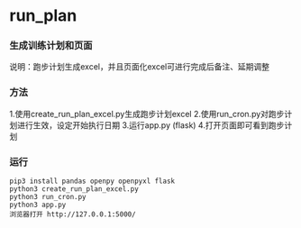 # run_plan
### 生成训练计划和页面
说明：跑步计划生成excel，并且页面化excel可进行完成后备注、延期调整
### 方法
1.使用create_run_plan_excel.py生成跑步计划excel
2.使用run_cron.py对跑步计划进行生效，设定开始执行日期
3.运行app.py (flask)
4.打开页面即可看到跑步计划
### 运行
```
pip3 install pandas openpy openpyxl flask
python3 create_run_plan_excel.py
python3 run_cron.py
python3 app.py
浏览器打开 http://127.0.0.1:5000/
```
